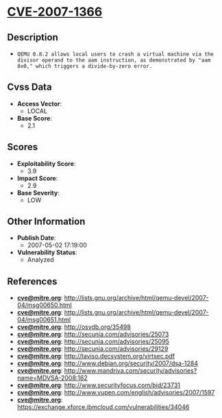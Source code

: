 
# [CVE-2007-1366](http://lists.gnu.org/archive/html/qemu-devel/2007-04/msg00650.html)

## Description

- `QEMU 0.8.2 allows local users to crash a virtual machine via the divisor operand to the aam instruction, as demonstrated by "aam 0x0," which triggers a divide-by-zero error.`

## Cvss Data

- **Access Vector**:
  - LOCAL
- **Base Score**:
  - 2.1

## Scores

- **Exploitability Score**:
  - 3.9
- **Impact Score**:
  - 2.9
- **Base Severity**:
  - LOW

## Other Information

- **Publish Date**:
  - 2007-05-02 17:19:00
- **Vulnerability Status**:
  - Analyzed

## References

- **cve@mitre.org**: http://lists.gnu.org/archive/html/qemu-devel/2007-04/msg00650.html
- **cve@mitre.org**: http://lists.gnu.org/archive/html/qemu-devel/2007-04/msg00651.html
- **cve@mitre.org**: http://osvdb.org/35498
- **cve@mitre.org**: http://secunia.com/advisories/25073
- **cve@mitre.org**: http://secunia.com/advisories/25095
- **cve@mitre.org**: http://secunia.com/advisories/29129
- **cve@mitre.org**: http://taviso.decsystem.org/virtsec.pdf
- **cve@mitre.org**: http://www.debian.org/security/2007/dsa-1284
- **cve@mitre.org**: http://www.mandriva.com/security/advisories?name=MDVSA-2008:162
- **cve@mitre.org**: http://www.securityfocus.com/bid/23731
- **cve@mitre.org**: http://www.vupen.com/english/advisories/2007/1597
- **cve@mitre.org**: https://exchange.xforce.ibmcloud.com/vulnerabilities/34046

